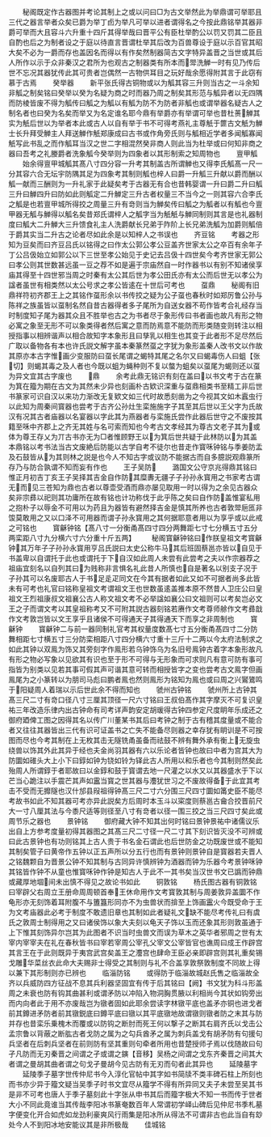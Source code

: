 <!-- { "loadSidebar": true } -->
　　秘阁既定作古器图并考论其制上之或以问曰□为古文举然此为举鼎谓可举耶且三代之器言举者众矣已爵为举丁卣为举凡可举以进者谓得名之今按此鼎铭举其器非爵可举而大且容斗六升重十四斤其得举哉曰晋平公有臣杜举酌公以罚又罚其二臣且自酌也后之为制者设之于庭以待直言晋谓杜举其后改为百兽尊设于庭以示百官其昭大矣不必为一爵而存也盖因名而得以有作矣然制器简古文字特异盖晋之当世或其后人所作以示于众非秦汉之君所为也观古之制器类有所本而斝洗觯一时有见乃传后世不忘况其器犹传此其可贵者岂偶然一古物供耳目之玩好哉余愿得附其言于此窃有慕于古焉
　　癸举器
　　新平张氏得古铜物或以为觚其容三升则当古之一斗余知非觚之制矣铭曰癸举以癸为名疑为商之时而器乃周之制矣其形范与觚异者以无四隅而防棱皆废不得为觚传曰觚之为觚以有觚为防不为防者非觚也或谓举器名疑古人之制名者也曰癸为名矣而举又为名定谁名耶今鼎有举爵亦有举谓可举也昔杜蒉觯其实为觗后世以为举者本此或古人以自有举于书不可得考燕礼主尊觗于篚古文觗为觯士长升拜受觯主人拜送觯作觗郑康成曰古书或作角旁氏则与觚相近学者多闻觚寡闻觗写此书乱之而作觚耳当汉之世二字相混然癸非商人则此当为杜举或曰何知非商之器曰吾考之礼媵爵者洗象觚今癸举则为四象者以其形制索之知周物也
　　亶甲觚
　　始余得亶甲城觚其髙八寸四分容一升考其制盖古所谓觯也又得李氏觚髙一尺一分其容六合无坛宇防隅其足为四象考其制则觚也梓人曰爵一升觚三升献以爵而酬以觚一献而三酬则为一升礼家于此疑矣考于古器无有合也昔韩婴谓一升曰爵二升曰觚三升曰觯四升曰防如此则觚定二升觯定三升古者权量三不当今之一则其容六合李氏之觚是也若亶甲城所得挍之周量三升有竒则当为觯矣传曰觚之为觚者以有觚也今亶甲器无觚与觯得以觚名矣昔郑氏谓梓人之觚字当为觗觗与觯同制则其言是也礼器制度曰觚大二升觯大三升馈食礼主人洗爵献长兄弟于阼阶上长兄弟洗觚为加爵则觚倍于爵其实当二升古之论者尽如此余是以知梓人之书误也
　　齐豆铭
　　考器之形知为豆矣而曰齐豆吕氏以铭得之曰作太公郭公孝公豆盖齐世家太公之卒百有余年子丁公吕伋始立如郭公以下三世至孝公始见于史记去吕伋十四世矣今考齐世家无郭公曰孝公则其世数甚远虽一豆之荐不如是遍于宗庙然自一时作器书以有别不知诸侯享庙其得至十四世邪当周之时秦有太公其后世为孝公田氏亦有太公而后世无以孝公为諡者虽世有相类然以太公号求之孝公皆逺在十世后可考也
　　虿鼎
　　秘阁有旧鼎祥符初齐郡王上之其铭作虿形余以书传挍之疑为公子虿也春秋时如郑厉鲁公孙与陈祥之族虽皆以虿制名然自昔古器得者多子尾所为自送女器不苟作皆考合礼经存当时制度知子尾为器其众且不胜举也古之为书者尽于象形传曰书者画也故凡有形之物必寓之象至无形不可以象类得者然后寓之意而防焉意不能防而形类随变则转注以相授指事以相辨谐声以相合故知字本象形且曰孳乳以相生也其变于此者形不足尽然后广取以备物各有本也许氏説文解字虽本秦篆然虿之字犹为象形盖秦人改书文以作故其原亦本古字惟画少变服防曰虿长尾谓之蝎特其尾之名尔又曰蝎毒伤人曰蛆【张切】则蝎其毒之及人者也今既以蛆为蝇种则不复以螫为蛆矣以虿尾为蝎则还以虿为异文宜其古字废也
　　鼎
　　余考此鼎无铭识有刻在盖曰以书文考于古在篆为箕在籀为期在古文为其然未少异也刻画朴古欵识深重与虿鼎相类书至精工非后世书篆家可识自汉以来功力渐改无复欵文如三代时故悉刻凿为之今视其文如木蠧虫行以此知为周秦间寳器也尝考于古齐公孙灶生栾施施字子其至其后世以王父字为氏故汉有况其古者庙器以名宴器以字此其为燕器者与栾施氏尝作此器后世守之不废按其籍至咊中齐郡上之齐无其姓与名可索而知也今考古文孝经其为尊古文老子其为或体为尊王存乂为丌古书亦无为□者惟顾野王以为箕后世共疑于此林防以为其盖本鼎铭以考书法当古文废絶后防能以古学自考不徒尔也昔走作寳咊钟铭与季姜防盂及石鼓皆从为其则林之説是也今人不知古字或议防不能据古而自多臆説观鼎篆所存乃与防合孰谓不知而妄有作也
　　王子吴防
　　潞国文公守京兆得鼎其铭曰惟正月初吉丁亥王子吴择其吉金自作防其糜夀无疆子子孙孙永寳用之书家考古谓无而见三苍知为鼎也古者以尊壶受酒而鼎亦屡见取用一时以得为之余见古器众矣非宗彞以祀则其功庸所在故有铭也计功称伐于此乎陈之矣曰自作防盖惟宴私用之抱朴子以辱金不可用以为药且为器皆有避然择吉金是慎其所养也古者敦斝巵匜非馂莫敢用之又以口泽不可用器而谓子孙永寳用之其何据耶意者用以为享乎或以此戒之可铭也
　　寳龢钟铭【髙八寸一分衡甬髙四寸四分两舞距七寸七分横五寸五分两栾距八寸九分横六寸六分重十斤五两】
　　秘阁寳龢钟铭曰作朕皇祖文考寳龢钟其万年子子孙孙永寳用亨吕氏説曰太史公称牛马其后班固蔡邕亦皆以自见于书盖卑以自谓托于此也或谓托于下自汉如此周人未尝有此尝考之夫以作宗器荐之祖庙宜刻名以自列其曰为贱称非言惧名礼此昔人所慎也自是著名以别支子况于子孙其可以名废耶古人于书足辵疋同文在今其有据者如此又如不可据者尚多此皆未有可考也礼官曰铭称皇祖文考谓祖文王也世数虽逺盖推本原不然昔人卫庄公曰皇祖文王烈祖康叔文祖襄公古人称文祖文考不必举諡如襄公曰文祖则可以考矣岂必文王之子而谓文考以其皇祖称考又不可附其説古器刻铭若赓作文考尊师艅作文考彞戠作文考敦岂皆以文王享乎且诸侯不可得通天子其得通天下而享之非周制也
　　寳龢钟
　　寳龢钟二与前一器同制礼官考其权量度数髙七寸五分衡甬髙四寸二分防舞相距七寸横五寸三分防栾相距八寸四分横六寸重十三斤十二两以今太府法制求之如此其钟以双鳯为饰又其旁刻字作鳯形若乌钟饰乌为名旧号鳯钟古着字本象形故凡有形之物必写象以见欲其有识也至于形不可得与无形象而可求则凡有意可防有事可指皆为别类以见若其事可假其声可谐其意可转而相授皆字之变也尝考古文鳯字但画鳯尾为之小篆转以为朋司马彪曰鹏者鳯也然则鳯形为铭知为鳯也或曰周之兴鸑鷟鸣于阳疑周人着瑞以示后世此余不得而知也
　　虢州古钟铭
　　虢州所上古钟其髙三尺二寸有竒口径八寸三厘其顶径一尺六寸铭曰王叔伯髙作其字摩灭不可复识皇祐三年改造乐律内出古钟命有司考详声韵安定胡瑗得古钟四参定尺度眀年乐成还之御府廼俾工图之因得其名以传广川董某书其后曰考钟之制于古有稽其度量或不能合者又往往其器皆出三代有识可证盖书之亡失不能备尽则器之幸存犹有眀训是不可按图而尽也今考其制在上无枚其击无隧铣甬虽备而祛鼓不辨有舞外承有衡上无旋虫绕兽以饰其外此其异于经也夫金尚羽其器有六以乐论者皆钟也故曰中者为宫其大为防圜如碓头大上小下曰錞如钟为铙如铃为铎此古人所用以和乐者也今其制则然矣此殆周人所谓錞于者耶故曰以金錞和鼓于寳谓去地一尺灌之以水又以其器盛水于下以芒当心跪注以手震芒其声如靁当寳之世其器与灋犹世习之不废故得备于此宜其考击不受而无攠隧也汉什邡县叚祖得钟髙三尺二寸六分围三尺四寸圜如筩史臣不能尽考故书如此不知其器可考亦异此説矣方后周时本玉斗以寀度则蔡邕古龠合挍晋前尺大一寸八厘其法与今黍尺适等则径至八寸有竒者以径一围三挍之当三尺四寸矣此或周节乐之器也
　　景钟铭
　　御府藏大钟不知其出何时铭曰景钟景祐中诸儒议乐出自上方参考度量初得其器图之其髙三尺二寸径一尺二寸其下刻识皆灭没不可辨或曰此古景钟也有功则铭其上古人贵于书名金石谓此也后世防金之功既废世或不能知其制矣管子曰黄帝作五钟以正五声所以分五行也而有景钟则景钟自是寳器若夫晋人之铭魏颗自为晋景公钟不知其制与古同异许慎辨钟为酒器而钟为乐器今考景钟咊钟其铭皆作钟不从童也惟寳咊钟作钟是知古人于此不一其书矣当汉世书文已譌而钟鼎或藏厚地堌间未出慎不得见之故论书如此
　　铜敦铭
　　杨氏图古器有铜敦铭曰宰辟父右周立王册命周周顿首奉王休命用作文考寳敦其制与周姜敦异盖圜不作龟形亦无刻饰着耳附腹不与簠簋形同亦不为虫兽状而揜至上饰画靁火今既受命于王为文考庙器此必考于制度不敢遗旧章也其制如此者疑礼文缺不能尽考传礼曰有虞氏之敦周士制得用之又曰诸侯饰以象大夫刻以龟天子饰以玉而还象其形则敦虽通于上下惟其刻饰异尔岂其为此图者不识当时虫兽文而误为草木之英华者邪周之世有太宰内宰宰夫在礼在春秋皆书曰宰若宰周公宰孔父宰文公宰皆官也谯周曰成王作辟宫其言王在于此则既异于夷宫武宫矣盖王之灋宫也肆命王臣必亲即辟宫则其礼重矣锡戈雕华菜丝衣此命大夫赐非士得受之其制则与礼不合盖享敦祭敦制度不同故上得以兼下其形制则亦已辨也
　　临淄防铭
　　或得防于临淄故城赵氏售之临淄故全齐以兵威防四方征战不息其兵利器坚固宜有传于后其铭曰【阙】书文犹为科斗形盖周之未衰也防有钩其曲甚利或谓矛防以冲陷入物洞胸贯腋以利相尚今其状如钩旁出而内向者此于用不亦废哉岂为镦者固如此耶余尝读字林镦平底也盖矛亦铜也进戈者前其鐏进矛防者前其镦鋭底曰鐏平底曰镦以其平底镦地故谓镦则镦者防之末其与防并存也昔栾乐乗槐木而覆或以防钩之断肘而死王何以撃子之断其右肩齐氏以戈击公孟宗鲁以背蔽之断肱古者戈防之属为之勾兵酋矛之属为刺兵盖戈有胡矛防有句援句兵坚者在后刺兵坚者在前则防有坚其重则句牵者所用也昔楚授师孑焉以伐随故曰句孑凡防而无刃秦晋之间谓之孑或谓之鏔【音移】吴杨之间谓之戈东齐秦晋之间其大者谓之曼胡其曲者谓之句戈孑曼胡今见古防有无刃而句者此其异也
　　延陵墓字
　　延陵季子墓字世传仲尼书今入淳化官帖中其字如书简牍不类丰碑石柱上所刻也而书亦少异于籀文疑当吴季子时书文宜尽从籀学不得有所异同又夫子未尝至吴其书是非不可考也唐人于季子墓刻此十字张从申书其后而籀字极大不知一书而传于世者大小不同此竟谁当其传哉李阳冰书篆奄数百年人常谓初学峄山碑后见仲尼书季札墓字便变化开合如虎如龙劲利豪爽风行雨集是阳冰所从得法不可谓非古也此当自有玅处今人不到阳冰地安能议其是非所极哉
　　佳城铭
